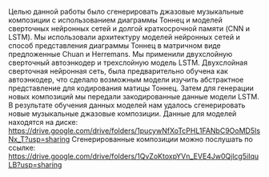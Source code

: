 Целью данной работы было сгенерировать джазовые музыкальные композиции с использованием диаграммы Тоннец и моделей сверточных нейронных сетей и долгой краткосрочной памяти (CNN и LSTM).  Мы использовали архитектуру моделей нейронных сетей и способ представления диаграммы Тоннец в матричном виде предложенные Chuan и Herremans. Мы применили двухслойную сверточный автоэнкодер и трехслойную модель LSTM. Двухслойная сверточная нейронная сеть, была предварительно обучена как автоэнкодер, что сделало возможным модели изучить абстрактное представление для кодирования матицы Тоннец. Затем для генерации новых композиций мы передали закодированные данные модели LSTM.  В результате обучения данных моделей нам удалось сгенерировать новые музыкальные джазовые композиции.
Данные для моделей находятся на диске: https://drive.google.com/drive/folders/1pucywNfXoTcPHL1FANbC9OoMD5IsNx_T?usp=sharing 
Сгенерированные композиции можно послушать по ссылке: https://drive.google.com/drive/folders/1QvZoKtoxpYVn_EVE4Jw0Qjlcg5iIquLB?usp=sharing 
